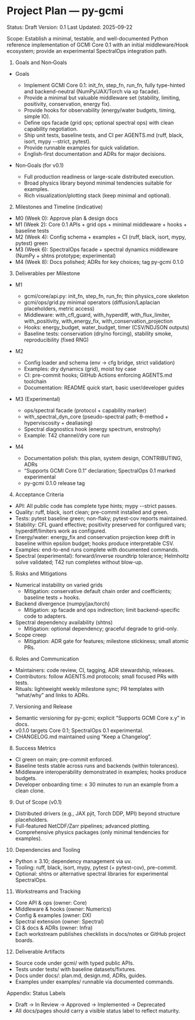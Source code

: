 # Project Plan — py-gcmi

Status: Draft
Version: 0.1
Last Updated: 2025-09-22

Scope: Establish a minimal, testable, and well-documented Python reference implementation of GCMI Core 0.1 with an initial middleware/Hook ecosystem; provide an experimental SpectralOps integration path.

1. Goals and Non‑Goals

- Goals
  - Implement GCMI Core 0.1: init_fn, step_fn, run_fn, fully type-hinted and backend-neutral (NumPy/JAX/Torch via xp facade).
  - Provide a minimal but valuable middleware set (stability, limiting, positivity, conservation, energy fix).
  - Provide hooks for observability (energy/water budgets, timing, simple IO).
  - Define ops facade (grid ops; optional spectral ops) with clean capability negotiation.
  - Ship unit tests, baseline tests, and CI per AGENTS.md (ruff, black, isort, mypy --strict, pytest).
  - Provide runnable examples for quick validation.
  - English-first documentation and ADRs for major decisions.

- Non‑Goals (for v0.1)
  - Full production readiness or large-scale distributed execution.
  - Broad physics library beyond minimal tendencies suitable for examples.
  - Rich visualization/plotting stack (keep minimal and optional).

2. Milestones and Timeline (indicative)

- M0 (Week 0): Approve plan & design docs
- M1 (Week 2): Core 0.1 APIs + grid ops + minimal middleware + hooks + baseline tests
- M2 (Week 4): Config schema + examples + CI (ruff, black, isort, mypy, pytest) green
- M3 (Week 6): SpectralOps facade + spectral dynamics middleware (NumPy + shtns prototype; experimental)
- M4 (Week 8): Docs polished; ADRs for key choices; tag py-gcmi 0.1.0

3. Deliverables per Milestone

- M1
  - gcmi/core/api.py: init_fn, step_fn, run_fn; thin physics_core skeleton
  - gcmi/ops/grid.py minimal operators (diffusion/Laplacian placeholders, metric access)
  - Middleware: with_cfl_guard, with_hyperdiff, with_flux_limiter, with_positivity, with_energy_fix, with_conservation_projection
  - Hooks: energy_budget, water_budget, timer (CSV/NDJSON outputs)
  - Baseline tests: conservation (dry/no forcing), stability smoke, reproducibility (fixed RNG)

- M2
  - Config loader and schema (env → cfg bridge, strict validation)
  - Examples: dry dynamics (grid), moist toy case
  - CI: pre-commit hooks; GitHub Actions enforcing AGENTS.md toolchain
  - Documentation: README quick start, basic user/developer guides

- M3 (Experimental)
  - ops/spectral facade (protocol + capability marker)
  - with_spectral_dyn_core (pseudo-spectral path; θ-method + hyperviscosity + dealiasing)
  - Spectral diagnostics hook (energy spectrum, enstrophy)
  - Example: T42 channel/dry core run

- M4
  - Documentation polish: this plan, system design, CONTRIBUTING, ADRs
  - “Supports GCMI Core 0.1” declaration; SpectralOps 0.1 marked experimental
  - py-gcmi 0.1.0 release tag

4. Acceptance Criteria

- API: All public code has complete type hints; mypy --strict passes.
- Quality: ruff, black, isort clean; pre-commit installed and green.
- Tests: pytest baseline green; non-flaky; pytest-cov reports maintained.
- Stability: CFL guard effective; positivity preserved for configured vars; hyperdiff/limiters work as configured.
- Energy/water: energy_fix and conservation projection keep drift in baseline within epsilon budget; hooks produce interpretable CSV.
- Examples: end-to-end runs complete with documented commands.
- Spectral (experimental): forward/inverse roundtrip tolerance; Helmholtz solve validated; T42 run completes without blow-up.

5. Risks and Mitigations

- Numerical instability on varied grids
  - Mitigation: conservative default chain order and coefficients; baseline tests + hooks.
- Backend divergence (numpy/jax/torch)
  - Mitigation: xp facade and ops indirection; limit backend-specific code to adapters.
- Spectral dependency availability (shtns)
  - Mitigation: optional dependency; graceful degrade to grid-only.
- Scope creep
  - Mitigation: ADR gate for features; milestone stickiness; small atomic PRs.

6. Roles and Communication

- Maintainers: code review, CI, tagging, ADR stewardship, releases.
- Contributors: follow AGENTS.md protocols; small focused PRs with tests.
- Rituals: lightweight weekly milestone sync; PR templates with “what/why” and links to ADRs.

7. Versioning and Release

- Semantic versioning for py-gcmi; explicit “Supports GCMI Core x.y” in docs.
- v0.1.0 targets Core 0.1; SpectralOps 0.1 experimental.
- CHANGELOG.md maintained using “Keep a Changelog”.

8. Success Metrics

- CI green on main; pre-commit enforced.
- Baseline tests stable across runs and backends (within tolerances).
- Middleware interoperability demonstrated in examples; hooks produce budgets.
- Developer onboarding time: ≤ 30 minutes to run an example from a clean clone.

9. Out of Scope (v0.1)

- Distributed drivers (e.g., JAX pjit, Torch DDP, MPI) beyond structure placeholders.
- Full-featured NetCDF/Zarr pipelines; advanced plotting.
- Comprehensive physics packages (only minimal tendencies for examples).

10. Dependencies and Tooling

- Python ≥ 3.10; dependency management via uv.
- Tooling: ruff, black, isort, mypy, pytest (+ pytest-cov), pre-commit.
- Optional: shtns or alternative spectral libraries for experimental SpectralOps.

11. Workstreams and Tracking

- Core API & ops (owner: Core)
- Middleware & hooks (owner: Numerics)
- Config & examples (owner: DX)
- Spectral extension (owner: Spectral)
- CI & docs & ADRs (owner: Infra)
- Each workstream publishes checklists in docs/notes or GitHub project boards.

12. Deliverable Artifacts

- Source code under gcmi/ with typed public APIs.
- Tests under tests/ with baseline datasets/fixtures.
- Docs under docs/: plan.md, design.md, ADRs, guides.
- Examples under examples/ runnable via documented commands.

Appendix: Status Labels

- Draft → In Review → Approved → Implemented → Deprecated
- All docs/pages should carry a visible status label to reflect maturity.
